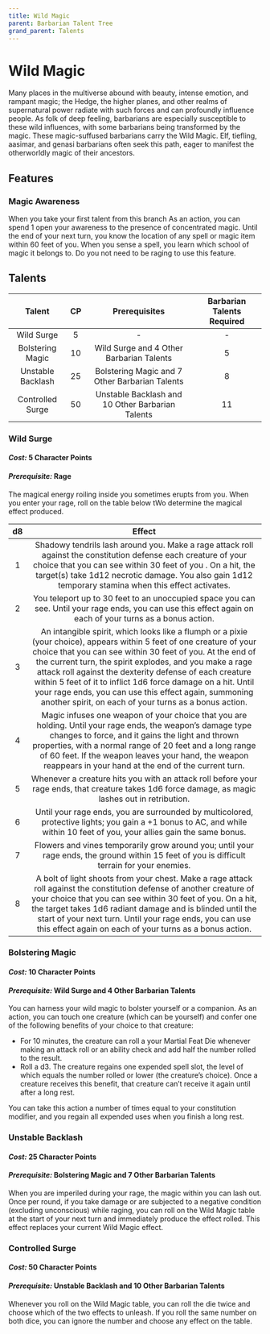 ```yaml
---
title: Wild Magic
parent: Barbarian Talent Tree
grand_parent: Talents
---
```


# Wild Magic
Many places in the multiverse abound with beauty, intense emotion, and rampant magic; the Hedge, the higher planes, and other realms of supernatural power radiate with such forces and can profoundly influence people. As folk of deep feeling, barbarians are especially susceptible to these wild influences, with some barbarians being transformed by the magic. These magic-suffused barbarians carry the Wild Magic. Elf, tiefling, aasimar, and genasi barbarians often seek this path, eager to manifest the otherworldly magic of their ancestors.

## Features

### Magic Awareness
When you take your first talent from this branch As an action, you can spend 1 open your awareness to the presence of concentrated magic. Until the end of your next turn, you know the location of any spell or magic item within 60 feet of you. When you sense a spell, you learn which school of magic it belongs to. Do you not need to be raging to use this feature.

## Talents

| Talent | CP | Prerequisites | Barbarian Talents Required |
|:------:|:--:|:-------------:|:--------------------------:|
| Wild Surge | 5  | - | - |
| Bolstering Magic | 10 | Wild Surge and 4 Other Barbarian Talents | 5 |
| Unstable Backlash | 25 | Bolstering Magic and 7 Other Barbarian Talents | 8 |
| Controlled Surge | 50 | Unstable Backlash and 10 Other Barbarian Talents | 11 |

### Wild Surge
#### *Cost:* 5 Character Points
#### *Prerequisite:* Rage
The magical energy roiling inside you sometimes erupts from you. When you enter your rage, roll on the table below tWo determine the magical effect produced.

| d8 | Effect |
|:--:|:------:|
| 1 | Shadowy tendrils lash around you. Make a rage attack roll against the constitution defense each creature of your choice that you can see within 30 feet of you . On a hit, the target(s) take 1d12 necrotic damage. You also gain 1d12 temporary stamina when this effect activates. |
| 2 | You teleport up to 30 feet to an unoccupied space you can see. Until your rage ends, you can use this effect again on each of your turns as a bonus action. |
| 3 | An intangible spirit, which looks like a flumph or a pixie (your choice), appears within 5 feet of one creature of your choice that you can see within 30 feet of you. At the end of the current turn, the spirit explodes, and you make a rage attack roll against the dexterity defense of each creature within 5 feet of it to inflict 1d6 force damage on a hit. Until your rage ends, you can use this effect again, summoning another spirit, on each of your turns as a bonus action. |
| 4 | Magic infuses one weapon of your choice that you are holding. Until your rage ends, the weapon’s damage type changes to force, and it gains the light and thrown properties, with a normal range of 20 feet and a long range of 60 feet. If the weapon leaves your hand, the weapon reappears in your hand at the end of the current turn. |
| 5 | Whenever a creature hits you with an attack roll before your rage ends, that creature takes 1d6 force damage, as magic lashes out in retribution. |
| 6 | Until your rage ends, you are surrounded by multi­colored, protective lights; you gain a +1 bonus to AC, and while within 10 feet of you, your allies gain the same bonus. |
| 7 | Flowers and vines temporarily grow around you; until your rage ends, the ground within 15 feet of you is difficult terrain for your enemies. |
| 8 | A bolt of light shoots from your chest. Make a rage attack roll against the constitution defense of another creature of your choice that you can see within 30 feet of you. On a hit, the target takes 1d6 radiant damage and is blinded until the start of your next turn. Until your rage ends, you can use this effect again on each of your turns as a bonus action. |

### Bolstering Magic
#### *Cost:* 10 Character Points
#### *Prerequisite:* Wild Surge and 4 Other Barbarian Talents
You can harness your wild magic to bolster yourself or a companion. As an action, you can touch one creature (which can be yourself) and confer one of the following benefits of your choice to that creature:

   - For 10 minutes, the creature can roll a your Martial Feat Die whenever making an attack roll or an ability check and add half the number rolled to the result.<br>
   - Roll a d3. The creature regains one expended spell slot, the level of which equals the number rolled or lower (the creature’s choice). Once a creature receives this benefit, that creature can’t receive it again until after a long rest.

You can take this action a number of times equal to your constitution modifier, and you regain all expended uses when you finish a long rest.

### Unstable Backlash
#### *Cost:* 25 Character Points
#### *Prerequisite:* Bolstering Magic and 7 Other Barbarian Talents
When you are imperiled during your rage, the magic within you can lash out. Once per round, if you take damage or are subjected to a negative condition (excluding unconscious) while raging, you can roll on the Wild Magic table at the start of your next turn and immediately produce the effect rolled. This effect replaces your current Wild Magic effect.

### Controlled Surge
#### *Cost:* 50 Character Points
#### *Prerequisite:* Unstable Backlash and 10 Other Barbarian Talents
Whenever you roll on the Wild Magic table, you can roll the die twice and choose which of the two effects to unleash. If you roll the same number on both dice, you can ignore the number and choose any effect on the table.
